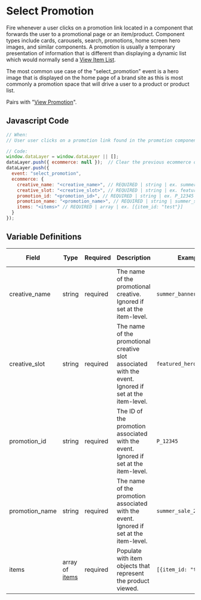 # Select Promotion

Fire whenever a user clicks on a promotion link located in a component that forwards the user to a promotional page or an item/product. Component types include cards, carousels, search, promotions, home screen hero images, and similar components. A promotion is usually a temporary presentation of information that is different than displaying a dynamic list which would normally send a [View Item List](/events/ecommerce/view_item_list.md).

The most common use case of the "select_promotion" event is a hero image that is displayed on the home page of a brand site as this is most commonly a promotion space that will drive a user to a product or product list.

Pairs with "[View Promotion](/events/ecommerce/view_promotion.md)".

## Javascript Code

```js
// When:
// User user clicks on a promotion link found in the promotion component (cards, carousels, search, promotions, home screen hero images) that forwards to a promotional page or an item/product

// Code:
window.dataLayer = window.dataLayer || [];
dataLayer.push({ ecommerce: null });  // Clear the previous ecommerce object.
dataLayer.push({
  event: "select_promotion",
  ecommerce: {
    creative_name: "<creative_name>", // REQUIRED | string | ex. summer_banner2	
    creative_slot: "<creative_slot>", // REQUIRED | string | ex. featured_hero_splash_1	
    promotion_id: "<promotion_id>", // REQUIRED | string | ex. P_12345
    promotion_name: "<promotion_name>", // REQUIRED | string | summer_sale_2023
    items: "<items>" // REQUIRED | array | ex. [{item_id: "test"}]
  }
});
```

## Variable Definitions

|Field|Type|Required|Description|Example|Max Length|
| --- | --- | --- | --- | --- | --- |
|creative_name|string|required|The name of the promotional creative. Ignored if set at the item-level.|`summer_banner2`|`100`|
|creative_slot|string|required|The name of the promotional creative slot associated with the event. Ignored if set at the item-level.|`featured_hero_splash_1`|`100`|
|promotion_id|string|required|The ID of the promotion associated with the event. Ignored if set at the item-level.|`P_12345`|`100`|
|promotion_name|string|required|The name of the promotion associated with the event. Ignored if set at the item-level.|`summer_sale_2023`|`100`|
|items|array of [items](/schemas/item.md)|required|Populate with item objects that represent the product viewed.|`[{item_id: "test"}]`|
